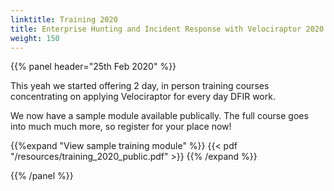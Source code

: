 ```yaml
---
linktitle: Training 2020
title: Enterprise Hunting and Incident Response with Velociraptor 2020
weight: 150
---
```


{{% panel header="25th Feb 2020" %}}

This yeah we started offering 2 day, in person training courses
concentrating on applying Velociraptor for every day DFIR work.

We now have a sample module available publically. The full course goes
into much much more, so register for your place now!

{{%expand "View sample training module" %}}
 {{< pdf "/resources/training_2020_public.pdf" >}}
{{% /expand %}}

{{% /panel %}}
